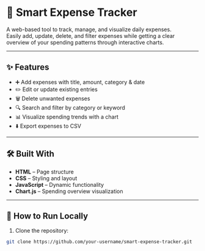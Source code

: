 # 💸 Smart Expense Tracker

A web-based tool to track, manage, and visualize daily expenses.  
Easily add, update, delete, and filter expenses while getting a clear overview of your spending patterns through interactive charts.

---

## ✨ Features
- ➕ Add expenses with title, amount, category & date  
- ✏️ Edit or update existing entries  
- 🗑 Delete unwanted expenses  
- 🔍 Search and filter by category or keyword  
- 📊 Visualize spending trends with a chart  
- ⬇️ Export expenses to CSV  

---

## 🛠️ Built With
- **HTML** – Page structure  
- **CSS** – Styling and layout  
- **JavaScript** – Dynamic functionality  
- **Chart.js** – Spending overview visualization  

---

## 🚀 How to Run Locally
1. Clone the repository:

```bash
git clone https://github.com/your-username/smart-expense-tracker.git
